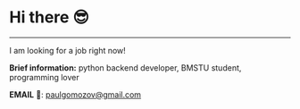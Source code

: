 # Hi there 😎
___
I am looking for a job right now!

**Brief information:**
python backend developer, BMSTU student, programming lover

**EMAIL** 💬: paulgomozov@gmail.com
